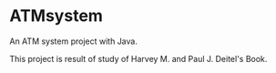 # ATMsystem
An ATM system project with Java. 

This project is result of study of Harvey M. and Paul J. Deitel's Book.
